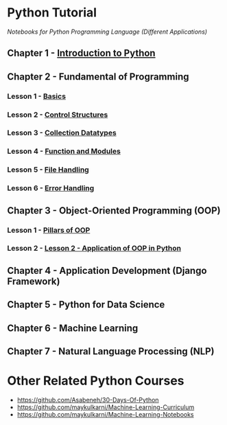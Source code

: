 # **Python Tutorial**

*Notebooks for Python Programming Language (Different Applications)*

## Chapter 1 - [Introduction to Python](https://github.com/wilfredpine/Python-Tutorial/blob/main/Chapter%201%20-%20Introduction/Lesson%201%20-%20Introduction%20to%20Python.ipynb)

## Chapter 2 - Fundamental of Programming
### Lesson 1 - [Basics](https://github.com/wilfredpine/Python-Tutorial/blob/main/Chapter%202%20-%20Fundamental%20of%20Programming/Lesson%201%20-%20Python%20Basics.ipynb)
### Lesson 2 - [Control Structures](https://github.com/wilfredpine/Python-Tutorial/blob/main/Chapter%202%20-%20Fundamental%20of%20Programming/Lesson%202%20-%20Control%20Structures.ipynb)
### Lesson 3 - [Collection Datatypes](https://github.com/wilfredpine/Python-Tutorial/blob/main/Chapter%202%20-%20Fundamental%20of%20Programming/Lesson%203%20-%20Collection%20Datatypes.ipynb)
### Lesson 4 - [Function and Modules](https://github.com/wilfredpine/Python-Tutorial/blob/main/Chapter%202%20-%20Fundamental%20of%20Programming/Lesson%204%20-%20Function%20and%20Module.ipynb)
### Lesson 5 - [File Handling](https://github.com/wilfredpine/Python-Tutorial/blob/main/Chapter%202%20-%20Fundamental%20of%20Programming/Lesson%205%20-%20File%20Handling.ipynb)
### Lesson 6 - [Error Handling](https://github.com/wilfredpine/Python-Tutorial/blob/main/Chapter%202%20-%20Fundamental%20of%20Programming/Lesson%206%20-%20Error%20Handling.ipynb)

## Chapter 3 - Object-Oriented Programming (OOP)
### Lesson 1 - [Pillars of OOP](https://github.com/wilfredpine/Python-Tutorial/blob/main/Chapter%203%20-%20Object-Oriented%20Programming%20(OOP)/Lesson%201%20-%20Pillars%20of%20OOP.ipynb)
### Lesson 2 - [Lesson 2 - Application of OOP in Python](https://github.com/wilfredpine/Python-Tutorial/blob/main/Chapter%203%20-%20Object-Oriented%20Programming%20(OOP)/Lesson%202%20-%20Application%20of%20OOP%20in%20Python.ipynb)

## Chapter 4 - Application Development (Django Framework)
## Chapter 5 - Python for Data Science
## Chapter 6 - Machine Learning
## Chapter 7 - Natural Language Processing (NLP)


# Other Related Python Courses
- https://github.com/Asabeneh/30-Days-Of-Python
- https://github.com/maykulkarni/Machine-Learning-Curriculum
- https://github.com/maykulkarni/Machine-Learning-Notebooks

